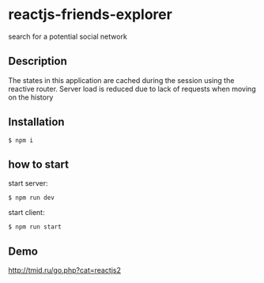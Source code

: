 # reactjs-friends-explorer
search for a potential social network

## Description
The states in this application are cached during the session using the reactive router. Server load is reduced due to lack of requests when moving on the history

## Installation
`$ npm i`

## how to start
start server:

`$ npm run dev` 

start client:

`$ npm run start`
 
## Demo
http://tmid.ru/go.php?cat=reactjs2

